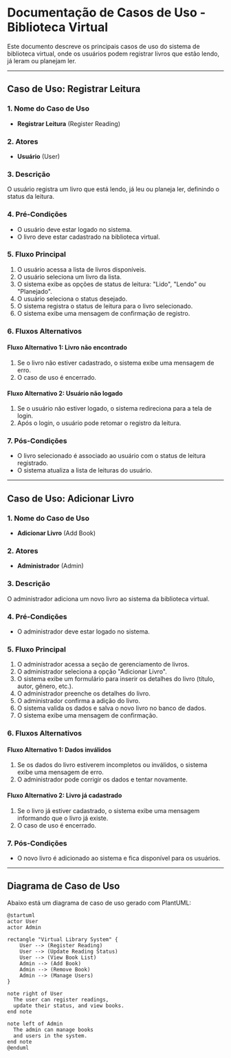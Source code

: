 # Documentação de Casos de Uso - Biblioteca Virtual

Este documento descreve os principais casos de uso do sistema de biblioteca virtual, onde os usuários podem registrar livros que estão lendo, já leram ou planejam ler.

---

## Caso de Uso: Registrar Leitura

### 1. Nome do Caso de Uso
- **Registrar Leitura** (Register Reading)

### 2. Atores
- **Usuário** (User)

### 3. Descrição
O usuário registra um livro que está lendo, já leu ou planeja ler, definindo o status da leitura.

### 4. Pré-Condições
- O usuário deve estar logado no sistema.
- O livro deve estar cadastrado na biblioteca virtual.

### 5. Fluxo Principal
1. O usuário acessa a lista de livros disponíveis.
2. O usuário seleciona um livro da lista.
3. O sistema exibe as opções de status de leitura: "Lido", "Lendo" ou "Planejado".
4. O usuário seleciona o status desejado.
5. O sistema registra o status de leitura para o livro selecionado.
6. O sistema exibe uma mensagem de confirmação de registro.

### 6. Fluxos Alternativos
#### Fluxo Alternativo 1: Livro não encontrado
1. Se o livro não estiver cadastrado, o sistema exibe uma mensagem de erro.
2. O caso de uso é encerrado.

#### Fluxo Alternativo 2: Usuário não logado
1. Se o usuário não estiver logado, o sistema redireciona para a tela de login.
2. Após o login, o usuário pode retomar o registro da leitura.

### 7. Pós-Condições
- O livro selecionado é associado ao usuário com o status de leitura registrado.
- O sistema atualiza a lista de leituras do usuário.

---

## Caso de Uso: Adicionar Livro

### 1. Nome do Caso de Uso
- **Adicionar Livro** (Add Book)

### 2. Atores
- **Administrador** (Admin)

### 3. Descrição
O administrador adiciona um novo livro ao sistema da biblioteca virtual.

### 4. Pré-Condições
- O administrador deve estar logado no sistema.

### 5. Fluxo Principal
1. O administrador acessa a seção de gerenciamento de livros.
2. O administrador seleciona a opção "Adicionar Livro".
3. O sistema exibe um formulário para inserir os detalhes do livro (título, autor, gênero, etc.).
4. O administrador preenche os detalhes do livro.
5. O administrador confirma a adição do livro.
6. O sistema valida os dados e salva o novo livro no banco de dados.
7. O sistema exibe uma mensagem de confirmação.

### 6. Fluxos Alternativos
#### Fluxo Alternativo 1: Dados inválidos
1. Se os dados do livro estiverem incompletos ou inválidos, o sistema exibe uma mensagem de erro.
2. O administrador pode corrigir os dados e tentar novamente.

#### Fluxo Alternativo 2: Livro já cadastrado
1. Se o livro já estiver cadastrado, o sistema exibe uma mensagem informando que o livro já existe.
2. O caso de uso é encerrado.

### 7. Pós-Condições
- O novo livro é adicionado ao sistema e fica disponível para os usuários.

---

## Diagrama de Caso de Uso

Abaixo está um diagrama de caso de uso gerado com PlantUML:

```plantuml
@startuml
actor User
actor Admin

rectangle "Virtual Library System" {
    User --> (Register Reading)
    User --> (Update Reading Status)
    User --> (View Book List)
    Admin --> (Add Book)
    Admin --> (Remove Book)
    Admin --> (Manage Users)
}

note right of User
  The user can register readings,
  update their status, and view books.
end note

note left of Admin
  The admin can manage books
  and users in the system.
end note
@enduml